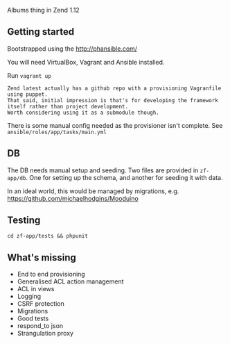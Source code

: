 Albums thing in Zend 1.12

## Getting started

Bootstrapped using the http://phansible.com/

You will need VirtualBox, Vagrant and Ansible installed.

Run `vagrant up`

```
Zend latest actually has a github repo with a provisioning Vagranfile using puppet.
That said, initial impression is that's for developing the framework itself rather than project development.
Worth considering using it as a submodule though.
```

There is some manual config needed as the provisioner isn't complete. See `ansible/roles/app/tasks/main.yml`


## DB

The DB needs manual setup and seeding. Two files are provided in `zf-app/db`. One for setting up the schema, and another for seeding it with data.

In an ideal world, this would be managed by migrations, e.g. https://github.com/michaelhodgins/Mooduino


## Testing

`cd zf-app/tests && phpunit`


## What's missing

- End to end provisioning
- Generalised ACL action management
- ACL in views
- Logging
- CSRF protection
- Migrations
- Good tests
- respond_to json
- Strangulation proxy

